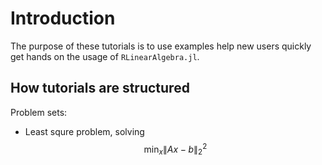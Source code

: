 # Introduction

The purpose of these tutorials is to use examples help
 new users quickly get hands on the usage of `RLinearAlgebra.jl`.

## How tutorials are structured

Problem sets:
- Least squre problem, solving $$\min_{x} \|Ax - b\|_2^2$$




